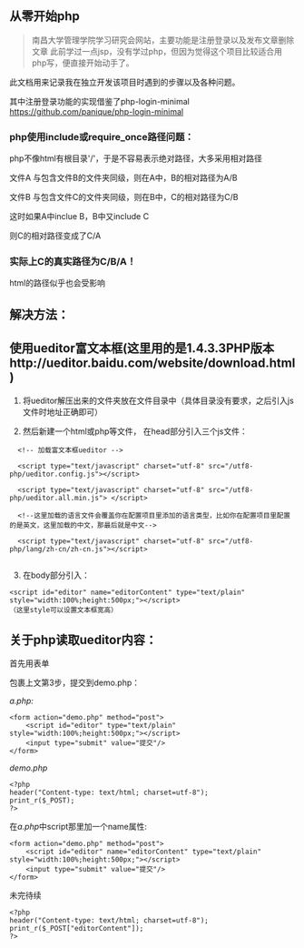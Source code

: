 ## 从零开始php

>南昌大学管理学院学习研究会网站，主要功能是注册登录以及发布文章删除文章
此前学过一点jsp，没有学过php，但因为觉得这个项目比较适合用php写，便直接开始动手了。

此文档用来记录我在独立开发该项目时遇到的步骤以及各种问题。

其中注册登录功能的实现借鉴了php-login-minimal
https://github.com/panique/php-login-minimal

### php使用include或require_once路径问题：
php不像html有根目录'/'，于是不容易表示绝对路径，大多采用相对路径

文件A 与包含文件B的文件夹同级，则在A中，B的相对路径为A/B

文件B 与包含文件C的文件夹同级，则在B中，C的相对路径为C/B

这时如果A中inclue B，B中又include C

则C的相对路径变成了C/A
### 实际上C的真实路径为C/B/A！

html的路径似乎也会受影响

## 解决方法：






## 使用ueditor富文本框(这里用的是1.4.3.3PHP版本http://ueditor.baidu.com/website/download.html)
1. 将ueditor解压出来的文件夹放在文件目录中（具体目录没有要求，之后引入js文件时地址正确即可）

2. 然后新建一个html或php等文件，
在head部分引入三个js文件：

```
  <!-- 加载富文本框ueditor -->

  <script type="text/javascript" charset="utf-8" src="/utf8-php/ueditor.config.js"></script>
  
  <script type="text/javascript" charset="utf-8" src="/utf8-php/ueditor.all.min.js"> </script>
  
  <!--这里加载的语言文件会覆盖你在配置项目里添加的语言类型，比如你在配置项目里配置的是英文，这里加载的中文，那最后就是中文-->
  
  <script type="text/javascript" charset="utf-8" src="/utf8-php/lang/zh-cn/zh-cn.js"></script>
  
```

3. 在body部分引入：

```
<script id="editor" name="editorContent" type="text/plain" style="width:100%;height:500px;"></script>
（这里style可以设置文本框宽高）
```

## 关于php读取ueditor内容：

首先用表单<form>包裹上文第3步，提交到demo.php：

*a.php:*

```
<form action="demo.php" method="post">
    <script id="editor" type="text/plain" style="width:100%;height:500px;"></script>
    <input type="submit" value="提交"/>
</form>
```
*demo.php*

```
<?php
header("Content-type: text/html; charset=utf-8");
print_r($_POST);
?>
```

在*a.php*中script那里加一个name属性:

```
<form action="demo.php" method="post">
    <script id="editor" name="editorContent" type="text/plain" style="width:100%;height:500px;"></script>
    <input type="submit" value="提交"/>
</form>
```

未完待续
```
<?php
header("Content-type: text/html; charset=utf-8");
print_r($_POST["editorContent"]);
?>
```